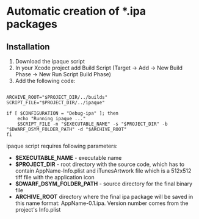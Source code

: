Automatic creation of *.ipa packages
====================================

Installation
------------

1. Download the ipaque script
2. In your Xcode project add Build Script (Target -> Add -> New Build Phase -> New Run Script Build Phase)
3. Add the following code:
<pre><code>
ARCHIVE_ROOT="$PROJECT_DIR/../builds"
SCRIPT_FILE="$PROJECT_DIR/../ipaque"

if [ $CONFIGURATION = "Debug-ipa" ]; then
	echo "Running ipaque ..."
	$SCRIPT_FILE -n "$EXECUTABLE_NAME" -s "$PROJECT_DIR" -b "$DWARF_DSYM_FOLDER_PATH" -d "$ARCHIVE_ROOT"
fi
</code></pre>

ipaque script requires following parameters:

* **$EXECUTABLE_NAME** - executable name
* **$PROJECT_DIR** - root directory with the source code, which has to contain AppName-Info.plist and iTunesArtwork file which is a 512x512 tiff file with the application icon
* **$DWARF_DSYM_FOLDER_PATH** - source directory for the final binary file
* **ARCHIVE_ROOT** directory where the final ipa package will be saved in this name format: AppName-0.1.ipa. Version number comes from the project's Info.plist